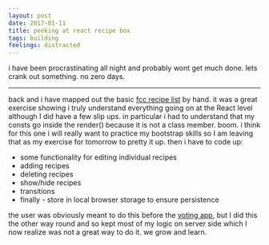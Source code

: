 ```yaml
---
layout: post
date: 2017-01-11
title: peeking at react recipe box
tags: building
feelings: distracted
---
```


i have been procrastinating all night and probably wont get much done. lets crank out something. no zero days.

---

back and i have mapped out the basic [fcc recipe list](http://codepen.io/swyx/pen/KazMLQ) by hand. it was a great exercise showing i truly understand everything going on at the React level although I did have a few slip ups. in particular i had to understand that my consts go inside the render() because it is not a class member. boom. i think for this one i will really want to practice my bootstrap skills so I am leaving that as my exercise for tomorrow to pretty it up. then i have to code up:

- some functionality for editing individual recipes
- adding recipes
- deleting recipes
- show/hide recipes
- transitions
- finally - store in local browser storage to ensure persistence

the user was obviously meant to do this before the [voting app](swyx.io/blog/2017/01/03/its-voting-day), but I did this the other way round and so kept most of my logic on server side which I now realize was not a great way to do it. we grow and learn.
